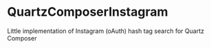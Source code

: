 # QuartzComposerInstagram
Little implementation of Instagram (oAuth) hash tag search for Quartz Composer
